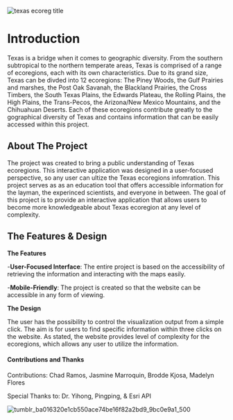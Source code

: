 ![texas ecoreg title](https://media.git.txstate.edu/user/3392/files/49ece530-8eaf-450a-b19a-7e19cf35a6a5)

# Introduction

Texas is a bridge when it comes to geographic diversity. From the southern subtropical to the northern temperate areas, Texas is comprised of a range of ecoregions, each with its own characteristics. Due to its grand size, Texas can be divded into 12 ecoregions: The Piney Woods, the Gulf Prairies and marshes, the Post Oak Savanah, the Blackland Prairies, the Cross Timbers, the South Texas Plains, the Edwards Plateau, the Rolling Plains, the High Plains, the Trans-Pecos, the Arizona/New Mexico Mountains, and the Chihuahuan Deserts. Each of these ecoregions contribute greatly to the gographical diversity of Texas and contains information that can be easily accessed within this project. 

## About The Project

The project was created to bring a public understanding of Texas ecoregions. This interactive application was designed in a user-focused perspective, so any user can ultize the Texas ecoregions infomration. This project serves as as an education tool that offers accessible information for the layman, the experinced scientists, and everyone in between. The goal of this project is to provide an interactive application that allows users to become more knowledgeable about Texas ecoregion at any level of complexity. 

## The Features & Design
**The Features**

-**User-Focused Interface**: The entire project is based on the accessibility of retrieving the information and interacting with the maps easily.

-**Mobile-Friendly**: The project is created so that the website can be accessible in any form of viewing. 

**The Design**

The user has the possibility to control the visualization output from a simple click. The aim is for users to find specific information within three clicks on the website. As stated, the website provides level of complexity for the ecoregions, which allows any user to utilize the information. 

#### Contributions and Thanks

Contributions: Chad Ramos, Jasmine Marroquin, Brodde Kjosa, Madelyn Flores 

Special Thanks to: Dr. Yihong, Pingping, & Esri API

![tumblr_ba016320e1cb550ace74be16f82a2bd9_9bc0e9a1_500](https://media.git.txstate.edu/user/3392/files/89841de7-94d3-4438-964f-ad03ffee3074)
